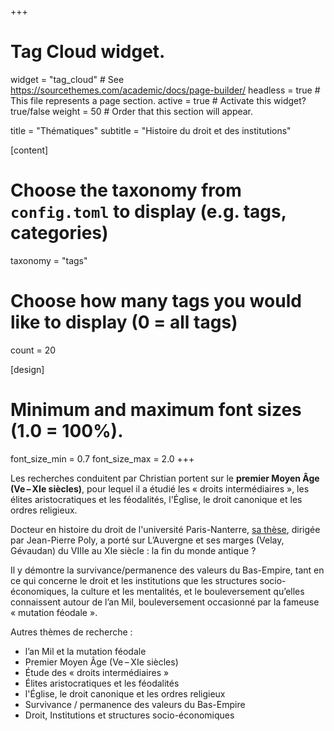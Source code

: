 +++
# Tag Cloud widget.
widget = "tag_cloud"  # See https://sourcethemes.com/academic/docs/page-builder/
headless = true  # This file represents a page section.
active = true  # Activate this widget? true/false
weight = 50  # Order that this section will appear.

title = "Thématiques"
subtitle = "Histoire du droit et des institutions"

[content]
  # Choose the taxonomy from `config.toml` to display (e.g. tags, categories)
  taxonomy = "tags"
  
  # Choose how many tags you would like to display (0 = all tags)
  count = 20

[design]
  # Minimum and maximum font sizes (1.0 = 100%).
  font_size_min = 0.7
  font_size_max = 2.0
+++

Les recherches conduitent par Christian portent sur le **premier Moyen Âge (Ve – XIe siècles)**, pour lequel il a étudié les « droits intermédiaires », les élites aristocratiques et les féodalités, l'Église, le droit canonique et les ordres religieux.

Docteur en histoire du droit de l'université Paris-Nanterre, [sa thèse](https://www.academia.edu/3513062/LAuvergne_et_ses_marges_Velay_G%C3%A9vaudan_du_VIIIe_au_XIe_si%C3%A8cle_La_fin_du_monde_antique_th%C3%A8se_r%C3%A9%C3%A9dition_2007_), dirigée par Jean-Pierre Poly, a porté sur L’Auvergne et ses marges (Velay, Gévaudan) du VIIIe au XIe siècle : la fin du monde antique ?

Il y démontre la survivance/permanence des valeurs du Bas-Empire, tant en ce qui concerne le droit et les institutions que les structures socio-économiques, la culture et les mentalités, et le bouleversement qu’elles connaissent autour de l’an Mil, bouleversement occasionné par la fameuse « mutation féodale ».

Autres thèmes de recherche :

- l’an Mil et la mutation féodale
- Premier Moyen Âge (Ve – XIe siècles)
- Étude des « droits intermédiaires »
- Élites aristocratiques et les féodalités
- l'Église, le droit canonique et les ordres religieux
- Survivance / permanence des valeurs du Bas-Empire
- Droit, Institutions et structures socio-économiques